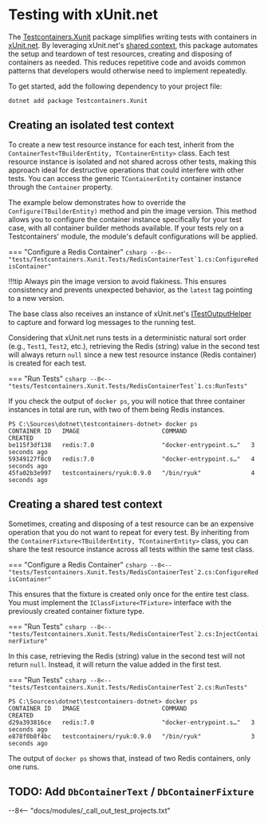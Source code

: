 # Testing with xUnit.net

The [Testcontainers.Xunit](https://www.nuget.org/packages/Testcontainers.Xunit) package simplifies writing tests with containers in [xUnit.net](https://xunit.net). By leveraging xUnit.net's [shared context](https://xunit.net/docs/shared-context), this package automates the setup and teardown of test resources, creating and disposing of containers as needed. This reduces repetitive code and avoids common patterns that developers would otherwise need to implement repeatedly.

To get started, add the following dependency to your project file:

```shell title="NuGet"
dotnet add package Testcontainers.Xunit
```

## Creating an isolated test context

To create a new test resource instance for each test, inherit from the `ContainerTest<TBuilderEntity, TContainerEntity>` class. Each test resource instance is isolated and not shared across other tests, making this approach ideal for destructive operations that could interfere with other tests. You can access the generic `TContainerEntity` container instance through the `Container` property.

The example below demonstrates how to override the `Configure(TBuilderEntity)` method and pin the image version. This method allows you to configure the container instance specifically for your test case, with all container builder methods available. If your tests rely on a Testcontainers' module, the module's default configurations will be applied.

=== "Configure a Redis Container"
    ```csharp
    --8<-- "tests/Testcontainers.Xunit.Tests/RedisContainerTest`1.cs:ConfigureRedisContainer"
    ```

!!!tip
    Always pin the image version to avoid flakiness. This ensures consistency and prevents unexpected behavior, as the `latest` tag pointing to a new version.

The base class also receives an instance of xUnit.net's [ITestOutputHelper](https://xunit.net/docs/capturing-output) to capture and forward log messages to the running test.

Considering that xUnit.net runs tests in a deterministic natural sort order (e.g., `Test1`, `Test2`, etc.), retrieving the Redis (string) value in the second test will always return `null` since a new test resource instance (Redis container) is created for each test.

=== "Run Tests"
    ```csharp
    --8<-- "tests/Testcontainers.Xunit.Tests/RedisContainerTest`1.cs:RunTests"
    ```

If you check the output of `docker ps`, you will notice that three container instances in total are run, with two of them being Redis instances.

```title="List running containers"
PS C:\Sources\dotnet\testcontainers-dotnet> docker ps
CONTAINER ID   IMAGE                       COMMAND                  CREATED
be115f3df138   redis:7.0                   "docker-entrypoint.s…"   3 seconds ago
59349127f8c0   redis:7.0                   "docker-entrypoint.s…"   4 seconds ago
45fa02b3e997   testcontainers/ryuk:0.9.0   "/bin/ryuk"              4 seconds ago
```

## Creating a shared test context

Sometimes, creating and disposing of a test resource can be an expensive operation that you do not want to repeat for every test. By inheriting from the `ContainerFixture<TBuilderEntity, TContainerEntity>` class, you can share the test resource instance across all tests within the same test class.

=== "Configure a Redis Container"
    ```csharp
    --8<-- "tests/Testcontainers.Xunit.Tests/RedisContainerTest`2.cs:ConfigureRedisContainer"
    ```

This ensures that the fixture is created only once for the entire test class. You must implement the `IClassFixture<TFixture>` interface with the previously created container fixture type.

=== "Run Tests"
    ```csharp
    --8<-- "tests/Testcontainers.Xunit.Tests/RedisContainerTest`2.cs:InjectContainerFixture"
    ```

In this case, retrieving the Redis (string) value in the second test will not return `null`. Instead, it will return the value added in the first test.

=== "Run Tests"
    ```csharp
    --8<-- "tests/Testcontainers.Xunit.Tests/RedisContainerTest`2.cs:RunTests"
    ```

```title="List running containers"
PS C:\Sources\dotnet\testcontainers-dotnet> docker ps
CONTAINER ID   IMAGE                       COMMAND                  CREATED
d29a393816ce   redis:7.0                   "docker-entrypoint.s…"   3 seconds ago
e878f0b8f4bc   testcontainers/ryuk:0.9.0   "/bin/ryuk"              3 seconds ago
```

The output of `docker ps` shows that, instead of two Redis containers, only one runs.

## TODO: Add `DbContainerText` / `DbContainerFixture`

--8<-- "docs/modules/_call_out_test_projects.txt"